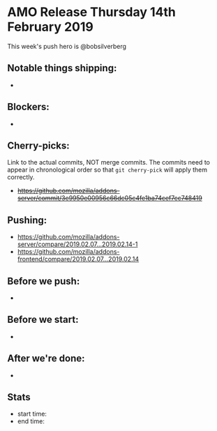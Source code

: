 # AMO Release Thursday 14th February 2019

This week's push hero is @bobsilverberg

## Notable things shipping:

*

## Blockers:

*

## Cherry-picks:

Link to the actual commits, NOT merge commits. The commits need to appear
in chronological order so that `git cherry-pick` will apply them correctly.

* ~~https://github.com/mozilla/addons-server/commit/3e9950e00956c66dc05c4fe1ba74cef7cc748419~~

## Pushing:

* https://github.com/mozilla/addons-server/compare/2019.02.07...2019.02.14-1
* https://github.com/mozilla/addons-frontend/compare/2019.02.07...2019.02.14


## Before we push:

*

## Before we start:

*

## After we're done:

*

## Stats

* start time:
* end time:
